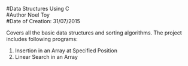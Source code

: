 #Data Structures Using C  
#Author Noel Toy  
#Date of Creation: 31/07/2015  

Covers all the basic data structures and sorting algorithms. The project includes following programs:  


1) Insertion in an Array at Specified Position      
2) Linear Search in an Array